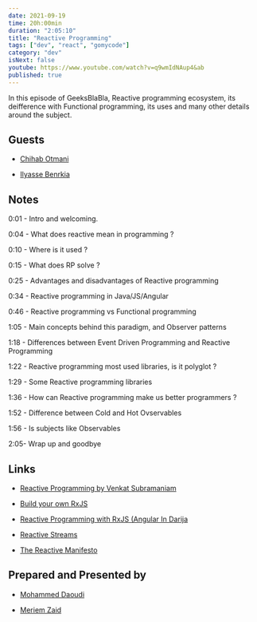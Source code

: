 ```yaml
---
date: 2021-09-19
time: 20h:00min
duration: "2:05:10"
title: "Reactive Programming"
tags: ["dev", "react", "gomycode"]
category: "dev"
isNext: false
youtube: https://www.youtube.com/watch?v=q9wmIdNAup4&ab
published: true
---
```


In this episode of GeeksBlaBla, Reactive programming ecosystem, its deifference with Functional programming, its uses and many other details around the subject.

## Guests

- [Chihab Otmani](https://chihab.dev)

- [Ilyasse Benrkia](https://twitter.com/benrkiailyasse)



## Notes

0:01 - Intro and welcoming.

0:04 - What does reactive mean in programming ?

0:10 - Where is it used ?

0:15 - What does RP solve ?

0:25 - Advantages and disadvantages of Reactive programming 

0:34 - Reactive programming in Java/JS/Angular

0:46 - Reactive programming vs Functional programming

1:05 - Main concepts behind this paradigm, and Observer patterns

1:18 - Differences between Event Driven Programming and Reactive Programming

1:22 - Reactive programming most used libraries, is it polyglot ?

1:29 - Some Reactive programming libraries

1:36 - How can Reactive programming make us better programmers ?

1:52 - Difference between Cold and Hot Ovservables

1:56 - Is subjects like Observables

2:05- Wrap up and goodbye

## Links

- [Reactive Programming by Venkat Subramaniam](https://www.youtube.com/watch?v=weWSYIUdX6c&ab_channel=Devoxx)

- [Build your own RxJS](https://dev.to/chihab/build-your-own-rxjs-3edd)

- [ Reactive Programming with RxJS (Angular In Darija](https://www.youtube.com/watch?v=j2WQJ1awxGQ&ab_channel=ngMorocco)

- [Reactive Streams](https://www.reactive-streams.org/)

- [The Reactive Manifesto](https://www.reactivemanifesto.org/)


## Prepared and Presented by

- [Mohammed Daoudi](https://twitter.com/MIduoad)

- [Meriem Zaid](https://twitter.com/_iMeriem)
